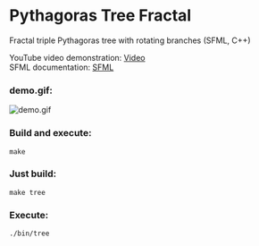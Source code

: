 # Pythagoras Tree Fractal

Fractal triple Pythagoras tree with rotating branches (SFML, C++)<br/>

YouTube video demonstration: [Video](https://youtu.be/ibXhwPAd0uo?si=HSYSUZ6zlyiDmnGe)<br/>
SFML documentation: [SFML](https://www.sfml-dev.org)<br/>

### demo.gif:
![demo.gif](https://github.com/michael-bill/pythagoras-tree/blob/main/demo.gif)

### Build and execute:
```
make
```

### Just build:
```
make tree
```

### Execute:
```
./bin/tree
```